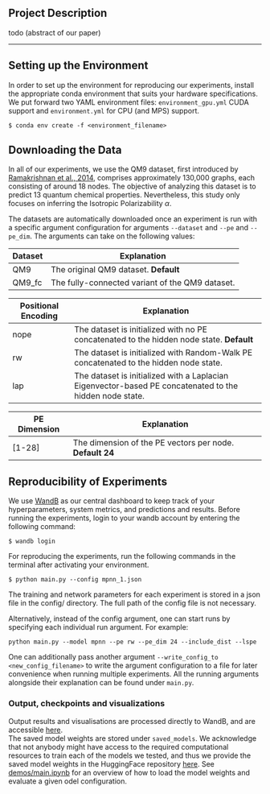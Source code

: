 ## Project Description

todo (abstract of our paper)

---

## Setting up the Environment
In order to set up the environment for reproducing our experiments, 
install the appropriate conda environment that suits your hardware specifications. 
We put forward two YAML environment files: `environment_gpu.yml` CUDA support and `environment.yml` for CPU (and MPS) support.

```commandline
$ conda env create -f <environment_filename>
```

## Downloading the Data
In all of our experiments, we use the QM9 dataset, first introduced by [Ramakrishnan et al., 2014](https://www.nature.com/articles/sdata201422), comprises approximately 130,000 graphs, each
consisting of around 18 nodes. The objective of analyzing this dataset is to predict 13 quantum chemical properties.
Nevertheless, this study only focuses on inferring the Isotropic Polarizability $\alpha$.

The datasets are automatically downloaded once an experiment 
is run with a specific argument configuration for arguments `--dataset` and `--pe` and `--pe_dim`. 
The arguments can take on the following values:

| Dataset | Explanation                                     |
|---------|-------------------------------------------------|
| QM9     | The original QM9 dataset. **Default**           |  
| QM9_fc  | The fully-connected variant of the QM9 dataset. |

| Positional Encoding | Explanation                                                                                             |
|---------------------|---------------------------------------------------------------------------------------------------------|
| nope                | The dataset is initialized with no PE concatenated to the hidden node state. **Default**                |  
| rw                  | The dataset is initialized with Random-Walk PE concatenated to the hidden node state.                   |
| lap                 | The dataset is initialized with a Laplacian Eigenvector-based PE concatenated to the hidden node state. |

| PE Dimension | Explanation                                              |
|--------------|----------------------------------------------------------|
| [1-28]       | The dimension of the PE vectors per node. **Default 24** |

## Reproducibility of Experiments
We use [WandB](https://wandb.ai/) as our central dashboard to keep track of your hyperparameters, system metrics, and predictions and results.
Before running the experiments, login to your wandb account by entering the following command:
```commandline
$ wandb login 
```

For reproducing the experiments, run the following commands in the terminal after activating your environment.

```commandline
$ python main.py --config mpnn_1.json
```

The training and network parameters for each experiment is stored in a json file in the config/ directory. 
The full path of the config file is not necessary.

Alternatively, instead of the config argument, one can start runs by specifying each individual run argument. For example:

```commandline
python main.py --model mpnn --pe rw --pe_dim 24 --include_dist --lspe
```

One can additionally pass another argument `--write_config_to <new_config_filename>` to write the argument configuration to a file for later convenience when running multiple experiments.
All the running arguments alongside their explanation can be found under `main.py`.

### Output, checkpoints and visualizations

Output results and visualisations are processed directly to WandB, and are accessible [here](https://api.wandb.ai/links/dl2-gnn-lspe/krcsymc6).  
The saved model weights are stored under `saved_models`. We acknowledge that not anybody might have access to the required computational 
resources to train each of the models we tested, and thus we provide the saved model weights in the HuggingFace repository [here](https://huggingface.co/datasets/lucapantea/egnn-lspe).
See [demos/main.ipynb](demos/main.ipynb) for an overview of how to load the model weights and evaluate a given odel configuration.   
